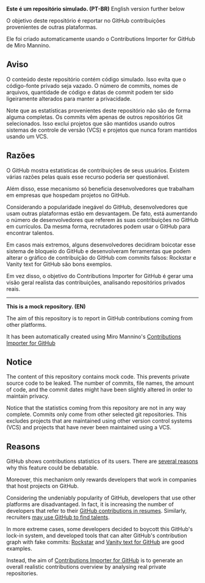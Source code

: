 **Este é um repositório simulado. (PT-BR)**
English version further below

O objetivo deste repositório é reportar no GitHub contribuições provenientes de outras plataformas.

Ele foi criado automaticamente usando o Contributions Importer for GitHub de Miro Mannino.

## Aviso
O conteúdo deste repositório contém código simulado. Isso evita que o código-fonte privado seja vazado. O número de commits, nomes de arquivos, quantidade de código e datas de commit podem ter sido ligeiramente alterados para manter a privacidade.

Note que as estatísticas provenientes deste repositório não são de forma alguma completas. Os commits vêm apenas de outros repositórios Git selecionados. Isso exclui projetos que são mantidos usando outros sistemas de controle de versão (VCS) e projetos que nunca foram mantidos usando um VCS.

## Razões
O GitHub mostra estatísticas de contribuições de seus usuários. Existem várias razões pelas quais esse recurso poderia ser questionável.

Além disso, esse mecanismo só beneficia desenvolvedores que trabalham em empresas que hospedam projetos no GitHub.

Considerando a popularidade inegável do GitHub, desenvolvedores que usam outras plataformas estão em desvantagem. De fato, está aumentando o número de desenvolvedores que referem às suas contribuições no GitHub em currículos. Da mesma forma, recrutadores podem usar o GitHub para encontrar talentos.

Em casos mais extremos, alguns desenvolvedores decidiram boicotar esse sistema de bloqueio do GitHub e desenvolveram ferramentas que podem alterar o gráfico de contribuição do GitHub com commits falsos: Rockstar e Vanity text for GitHub são bons exemplos.

Em vez disso, o objetivo do Contributions Importer for GitHub é gerar uma visão geral realista das contribuições, analisando repositórios privados reais.

---

**This is a mock repository. (EN)** 

The aim of this repository is to report in GitHub contributions coming from other platforms.

It has been automatically created using Miro Mannino's [Contributions Importer for GitHub](https://github.com/miromannino/contributions-importer-for-github)

## Notice

The content of this repository contains mock code. This prevents private source code to be leaked. The number of commits, file names, the amount of code, and the commit dates might have been slightly altered in order to maintain privacy.

Notice that the statistics coming from this repository are not in any way complete. Commits only come from other selected git repositories. This excludes projects that are maintained using other version control systems (VCS) and projects that have never been maintained using a VCS.

## Reasons

GitHub shows contributions statistics of its users. There are [several reasons](https://github.com/isaacs/github/issues/627) why this feature could be debatable.

Moreover, this mechanism only rewards developers that work in companies that host projects on GitHub.

Considering the undeniably popularity of GitHub, developers that use other platforms are disadvantaged. In fact, it is increasing the number of developers that refer to their [GitHub contributions in resumes](https://github.com/resume/resume.github.com). Similarly, recruiters [may use GitHub to find talents](https://www.socialtalent.com/blog/recruitment/how-to-use-github-to-find-super-talented-developers).

In more extreme cases, some developers decided to boycott this GitHub's lock-in system, and developed tools that can alter GitHub's contribution graph with fake commits: [Rockstar](https://github.com/avinassh/rockstar) and [Vanity text for GitHub](https://github.com/ihabunek/github-vanity) are good examples. 

Instead, the aim of [Contributions Importer for GitHub](https://github.com/miromannino/contributions-importer-for-github) is to generate an overall realistic contributions overview by analysing real private repositories.
